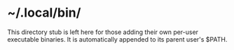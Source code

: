 # ~/.local/bin/

This directory stub is left here for those adding their own per-user executable binaries. It is automatically appended to its parent user's $PATH.

